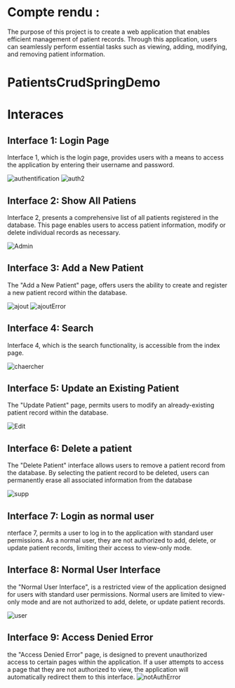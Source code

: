 # Compte rendu : 

The purpose of this project is to create a web application that enables efficient management of patient records. Through this application, users can seamlessly perform essential tasks such as viewing, adding, modifying, and removing patient information.
# PatientsCrudSpringDemo
# Interaces
## Interface 1: Login Page
Interface 1, which is the login page, provides users with a means to access the application by entering their username and password.

![authentification](https://user-images.githubusercontent.com/103280152/234799939-a24a177b-de98-4110-a0ce-59308be81ed0.png)
![auth2](https://user-images.githubusercontent.com/103280152/234802448-cb517f83-8903-4914-9602-d73afd7ff66c.png)

## Interface 2: Show All Patiens

Interface 2, presents a comprehensive list of all patients registered in the database. This page enables users to access patient information, modify or delete individual records as necessary.

![Admin](https://user-images.githubusercontent.com/103280152/234802364-f3909218-828e-4352-aa7f-dbc42525d6d8.png)

## Interface 3: Add a New Patient
The "Add a New Patient" page, offers users the ability to create and register a new patient record within the database.

![ajout](https://user-images.githubusercontent.com/103280152/234802403-898b5ce7-d8d3-463a-b8e1-c5f7e8fc45d5.png)
![ajoutError](https://user-images.githubusercontent.com/103280152/234802536-51758a07-acf4-44a7-b375-72222ef0ec2b.png)

## Interface 4: Search
Interface 4, which is the search functionality, is accessible from the index page.

![chaercher](https://user-images.githubusercontent.com/103280152/234802571-96a38a1a-c420-4f03-8034-59655b51802f.png)

## Interface 5: Update an Existing Patient
The "Update Patient" page, permits users to modify an already-existing patient record within the database.

![Edit](https://user-images.githubusercontent.com/103280152/234802593-bd122432-318c-408f-b35c-75a5fc135e51.png)

## Interface 6: Delete a patient
The "Delete Patient" interface allows users to remove a patient record from the database. By selecting the patient record to be deleted, users can permanently erase all associated information from the database

![supp](https://user-images.githubusercontent.com/103280152/234802621-e14f4b21-be43-4a18-b672-348354fc2c72.png)

## Interface 7: Login as normal user
nterface 7,  permits a user to log in to the application with standard user permissions. As a normal user, they are not authorized to add, delete, or update patient records, limiting their access to view-only mode.

## Interface 8:  Normal User Interface
the "Normal User Interface", is a restricted view of the application designed for users with standard user permissions. Normal users are limited to view-only mode and are not authorized to add, delete, or update patient records.


![user](https://user-images.githubusercontent.com/103280152/234803101-58d50eaf-399c-415f-b71d-5028de03a980.png)

## Interface 9: Access Denied Error
the "Access Denied Error" page, is designed to prevent unauthorized access to certain pages within the application. If a user attempts to access a page that they are not authorized to view, the application will automatically redirect them to this interface.
![notAuthError](https://user-images.githubusercontent.com/103280152/234803844-9b293699-fb88-4cc8-a42b-b3f1c8f845ea.png)




